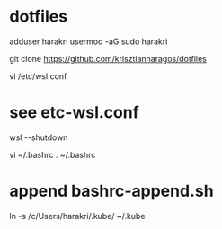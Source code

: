 # dotfiles


adduser harakri
usermod -aG sudo harakri


git clone https://github.com/krisztianharagos/dotfiles

vi /etc/wsl.conf
# see etc-wsl.conf

wsl --shutdown

vi ~/.bashrc
. ~/.bashrc
# append bashrc-append.sh

ln -s /c/Users/harakri/.kube/ ~/.kube
